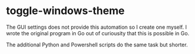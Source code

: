 # toggle-windows-theme

The GUI settings does not provide this automation so I create one myself. I wrote the original program in Go out of curiousity that this is possible in Go.

The additional Python and Powershell scripts do the same task but shorter.
